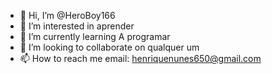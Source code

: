 - 👋 Hi, I’m @HeroBoy166
- 👀 I’m interested in aprender 
- 🌱 I’m currently learning  A programar
- 💞️ I’m looking to collaborate on qualquer um 
- 📫 How to reach me email: henriquenunes650@gmail.com

<!---
HeroBoy166/HeroBoy166 is a ✨ special ✨ repository because its `README.md` (this file) appears on your GitHub profile.
You can click the Preview link to take a look at your changes.
--->

